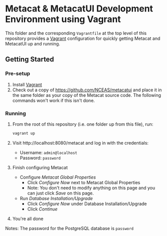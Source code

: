 # Metacat & MetacatUI Development Environment using Vagrant

This folder and the corresponding `Vagrantfile` at the top level of this repository provides a [Vagrant](https://www.vagrantup.com/) configuration for quickly getting Metacat and MetacatUI up and running.

## Getting Started

### Pre-setup

1. Install [Vagrant](https://www.vagrantup.com/)
2. Check out a copy of https://github.com/NCEAS/metacatui and place it in the same folder as your copy of the Metacat source code. The following commands won't work if this isn't done.

### Running

1. From the root of this repository (i.e. one folder up from this file), run:
    ```sh
    vagrant up
    ```
2. Visit http://localhost:8080/metacat and log in with the credentials:

    - Username: `admin@localhost`
    - Password: `password`
3. Finish configuring Metacat
    - Configure _Metacat Global Properties_
        - Click _Configure Now_ next to Metacat Global Properties
        - Note: You don't need to modify anything on this page and you can just click _Save_ on this page.
    - Run _Database Installation/Upgrade_
        - Click _Configure Now_ under Database Installation/Upgrade
        - Click _Continue_
4. You're all done

Notes: The password for the PostgreSQL database is `password`
